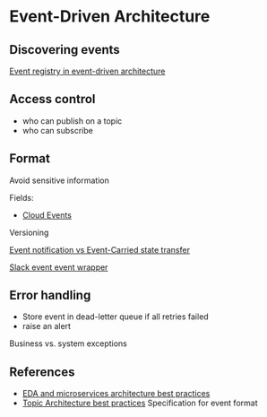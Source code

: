 # Event-Driven Architecture

## Discovering events

[Event registry in event-driven architecture](https://adhasmana.medium.com/how-to-implement-event-registry-in-event-driven-architecture-fe244b143b1c)


## Access control

* who can publish on a topic
* who can subscribe

## Format

Avoid sensitive information

Fields:

* [Cloud Events](https://github.com/cloudevents/spec/blob/v0.3/spec.md)

Versioning

[Event notification vs Event-Carried state transfer](https://martinfowler.com/articles/201701-event-driven.html)

[Slack event event wrapper](https://api.slack.com/types/event)

## Error handling

* Store event in dead-letter queue if all retries failed
* raise an alert

Business vs. system exceptions

## References

* [EDA and microservices architecture best practices](https://developer.ibm.com/articles/eda-and-microservices-architecture-best-practices/)
* [Topic Architecture best practices](https://docs.solace.com/Best-Practices/Topic-Architecture-Best-Practices.htm)
    Specification for event format
